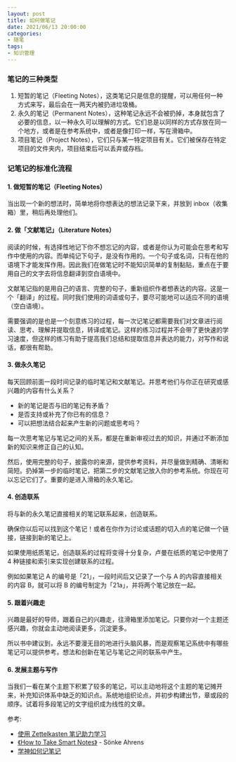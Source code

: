 ```yaml
---
layout: post
title: 如何做笔记
date: 2021/06/13 20:00:00
categories:
- 随笔
tags:
- 知识管理
---
```


### 笔记的三种类型

1. 短暂的笔记（Fleeting Notes），这类笔记只是信息的提醒，可以用任何一种方式来写，最后会在一两天内被扔进垃圾桶。
2. 永久的笔记（Permanent Notes），这种笔记永远不会被扔掉，本身就包含了必要的信息，以一种永久可以理解的方式。它们总是以同样的方式存放在同一个地方，或者是在参考系统中，或者是像打印一样，写在滑箱中。
3. 项目笔记（Project Notes），它们只与某一特定项目有关。它们被保存在特定项目的文件夹内，项目结束后可以丢弃或存档。

### 记笔记的标准化流程

#### 1. 做短暂的笔记（Fleeting Notes）

当出现一个新的想法时，简单地将你想表达的想法记录下来，并放到 inbox（收集箱）里，稍后再处理他们。

#### 2. 做「文献笔记」（Literature Notes）

阅读的时候，有选择性地记下你不想忘记的内容，或者是你认为可能会在思考和写作中使用的内容。而单纯记下句子，是没有作用的。一个句子或名词，只有在他的语境下才能发挥作用。因此我们在做笔记时不能知识简单的复制黏贴，重点在于要用自己的文字去将信息翻译到空白语境中。

文献笔记指的是用自己的语言、完整的句子，重新组织作者想表达的内容。这是一个「翻译」的过程。同时我们使用的词语或句子，要尽可能地可以适应不同的语境（空白语境）。

需要强调的是也是一个刻意练习的过程，每一次记笔记都需要我们对文章进行阅读、思考、理解并提取信息，转译成笔记。这样的练习过程并不会带了更快速的学习速度，但这样的练习有助于提高我们总结和提取信息并表达的能力，对写作和说话，都很有帮助。

#### 3. 做永久笔记

每天回顾前面一段时间记录的临时笔记和文献笔记。并思考他们与你正在研究或感兴趣的内容有什么关系？

- 新的笔记是否与旧的笔记有矛盾？
- 是否支持或补充了你已有的信息？
- 可以把想法结合起来产生新的问题或思考吗？

每一次思考笔记与笔记之间的关系，都是在重新审视过去的知识，并通过不断添加新的知识来修正自己的认知。

然后，使用完整的句子，披露你的来源，提供参考资料，并尽量做到精确、清晰和简短。扔掉第一步的临时笔记，把第二步的文献笔记放入你的参考系统。你现在可以忘记它们了。重要的是进入滑箱的永久笔记。

#### 4. 创造联系

将与新的永久笔记直接相关的笔记联系起来，创造联系。

确保你以后可以找到这个笔记！或者在你作为讨论或话题的切入点的笔记做一个链接，链接到新的笔记上。

如果使用纸质笔记，创造联系的过程将变得十分复杂，卢曼在纸质的笔记中使用了 4 种链接和索引来实现创建联系的过程。

例如如果笔记 A 的编号是「21」，一段时间后又记录了一个与 A 的内容直接相关的内容 B，就可以将 B 的编号制定为「21a」，并将两个笔记放在一起。

#### 5. 跟着兴趣走

兴趣是最好的导师，跟着自己的兴趣走，往滑箱里添加笔记。只要你对一个主题还感兴趣，你就会主动地阅读更多，沉淀更多。

所以书中建议到，永远不要漫无目的地进行头脑风暴，而是观察笔记系统中有哪些笔记可以提供参考。想法和创新在笔记与笔记之间的联系中产生。

#### 6. 发展主题与写作

当我们一看在某个主题下积累了较多的笔记，可以主动地将这个主题的笔记摊开来，补充知识体系中缺乏的知识点。系统地组织论点，并初步构建出节，章或段的顺序。试着将多段笔记的文字组织成为线性的文章。

参考:
- [使用 Zettelkasten 笔记助力学习](https://sspai.com/post/64259)
- [《How to Take Smart Notes》](https://book.douban.com/subject/30216624/) - Sönke Ahrens
- [学神如何记笔记](https://www.bilibili.com/video/av327868938/)
